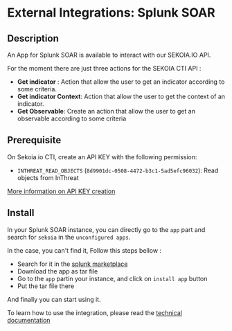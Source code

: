 # External Integrations: Splunk SOAR

## Description

An App for Splunk SOAR is available to interact with our SEKOIA.IO API.

For the moment there are just three actions for the SEKOIA CTI API :

- **Get indicator** : Action that allow the user to get an indicator according to some criteria.
- **Get indicator Context**: Action that allow the user to get the context of an indicator.
- **Get Observable**: Create an action that allow the user to get an observable according to some criteria

## Prerequisite

On Sekoia.io CTI, create an API KEY with the following permission:
- `INTHREAT_READ_OBJECTS` (`8d9901dc-0508-4472-b3c1-5ad5efc96032`): Read objects from InThreat

[More information on API KEY creation](../../../getting_started/manage_api_keys.md)

## Install

In your Splunk SOAR instance, you can directly go to the `app` part and search for `sekoia` in the `unconfigured apps`. 

In the case, you can't find it, Follow this steps bellow : 

- Search for it in the [splunk marketplace](https://splunkbase.splunk.com/app/7142)
- Download the app as tar file
- Go to the `app` partin your instance, and click on `install app` button
- Put the tar file there

And finally you can start using it.

To learn how to use the integration, please read the [technical documentation ](https://github.com/splunk-soar-connectors/sekoiaio/blob/next/README.md)